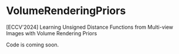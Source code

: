 # VolumeRenderingPriors
[ECCV'2024] Learning Unsigned Distance Functions from Multi-view Images with Volume Rendering Priors

Code is coming soon.

